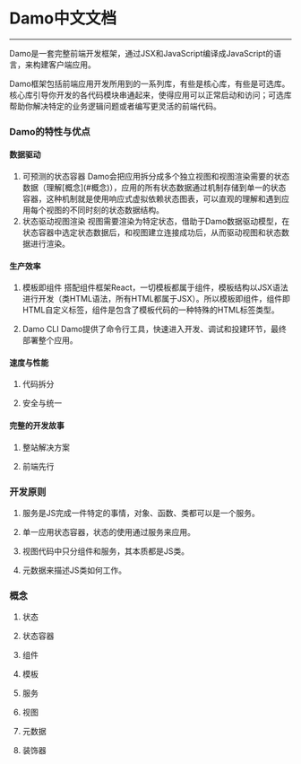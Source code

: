 # Damo中文文档

---

Damo是一套完整前端开发框架，通过JSX和JavaScript编译成JavaScript的语言，来构建客户端应用。

Damo框架包括前端应用开发所用到的一系列库，有些是核心库，有些是可选库。核心库引导你开发的各代码模块串通起来，使得应用可以正常启动和访问；可选库帮助你解决特定的业务逻辑问题或者编写更灵活的前端代码。

### Damo的特性与优点

#### 数据驱动

1. 可预测的状态容器
  Damo会把应用拆分成多个独立视图和视图渲染需要的状态数据（理解\[概念\]\(\#概念\)），应用的所有状态数据通过机制存储到单一的状态容器，这种机制就是使用响应式虚拟依赖状态图表，可以直观的理解和遇到应用每个视图的不同时刻的状态数据结构。
2. 状态驱动视图渲染
  视图需要渲染为特定状态，借助于Damo数据驱动模型，在状态容器中选定状态数据后，和视图建立连接成功后，从而驱动视图和状态数据进行渲染。

#### 生产效率

1. 模板即组件
  搭配组件框架React，一切模板都属于组件，模板结构以JSX语法进行开发（类HTML语法，所有HTML都属于JSX）。所以模板即组件，组件即HTML自定义标签，组件是包含了模板代码的一种特殊的HTML标签类型。

2. Damo CLI
  Damo提供了命令行工具，快速进入开发、调试和投建环节，最终部署整个应用。

#### 速度与性能

1. 代码拆分

2. 安全与统一

#### 完整的开发故事

1. 整站解决方案

2. 前端先行


### 开发原则

1. 服务是JS完成一件特定的事情，对象、函数、类都可以是一个服务。

2. 单一应用状态容器，状态的使用通过服务来应用。

3. 视图代码中只分组件和服务，其本质都是JS类。

4. 元数据来描述JS类如何工作。


### 概念

1. 状态

2. 状态容器

3. 组件

4. 模板

5. 服务

6. 视图

7. 元数据

8. 装饰器


